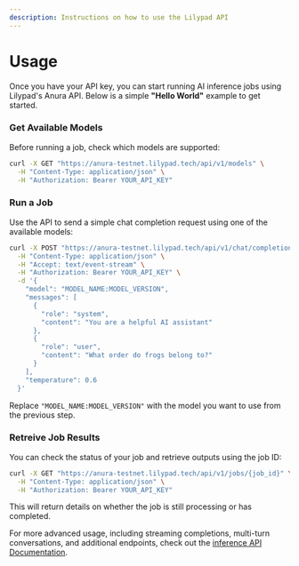 ```yaml
---
description: Instructions on how to use the Lilypad API
---
```


# Usage

Once you have your API key, you can start running AI inference jobs using Lilypad's Anura API. Below is a simple **"Hello World"** example to get started.

### Get Available Models

Before running a job, check which models are supported:

```bash
curl -X GET "https://anura-testnet.lilypad.tech/api/v1/models" \
  -H "Content-Type: application/json" \
  -H "Authorization: Bearer YOUR_API_KEY"
```

### Run a Job

Use the API to send a simple chat completion request using one of the available models:

```bash
curl -X POST "https://anura-testnet.lilypad.tech/api/v1/chat/completions" \
  -H "Content-Type: application/json" \
  -H "Accept: text/event-stream" \
  -H "Authorization: Bearer YOUR_API_KEY" \
  -d '{
    "model": "MODEL_NAME:MODEL_VERSION",
    "messages": [
      {
        "role": "system",
        "content": "You are a helpful AI assistant"
      },
      {
        "role": "user",
        "content": "What order do frogs belong to?"
      }
    ],
    "temperature": 0.6
  }'
```

Replace `"MODEL_NAME:MODEL_VERSION"` with the model you want to use from the previous step.

### Retreive Job Results

You can check the status of your job and retrieve outputs using the job ID:

```bash
curl -X GET "https://anura-testnet.lilypad.tech/api/v1/jobs/{job_id}" \
  -H "Content-Type: application/json" \
  -H "Authorization: Bearer YOUR_API_KEY"
```

This will return details on whether the job is still processing or has completed.

For more advanced usage, including streaming completions, multi-turn conversations, and additional endpoints, check out the [inference API Documentation](https://docs.lilypad.tech/lilypad/developer-resources/inference-api).
